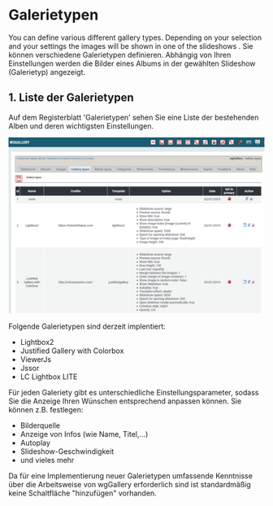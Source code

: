# Galerietypen

You can define various different gallery types. Depending on your selection and your settings the images will be shown in one of the slideshows .
Sie können verschiedene Galerietypen definieren. Abhängig von Ihren Einstellungen werden die Bilder eines Albums in der gewählten Slideshow \(Galerietyp\) angezeigt.


## 1. Liste der Galerietypen

Auf dem Registerblatt 'Galerietypen' sehen Sie eine Liste der bestehenden Alben und deren wichtigsten Einstellungen.

![Liste der Galerietypen](../../.gitbook/assets/gallerytypes1.png)

Folgende Galerietypen sind derzeit implentiert:

* Lightbox2
* Justified Gallery with Colorbox
* ViewerJs
* Jssor
* LC Lightbox LITE

Für jeden Galeriety gibt es unterschiedliche Einstellungsparameter, sodass Sie die Anzeige Ihren Wünschen entsprechend anpassen können. Sie können z.B. festlegen:

* Bilderquelle
* Anzeige von Infos \(wie Name, Titel,...\)
* Autoplay
* Slideshow-Geschwindigkeit
* und vieles mehr

Da für eine Implementierung neuer Galerietypen umfassende Kenntnisse über die Arbeitsweise von wgGallery erforderlich sind ist standardmäßig keine Schaltfläche "hinzufügen" vorhanden.

